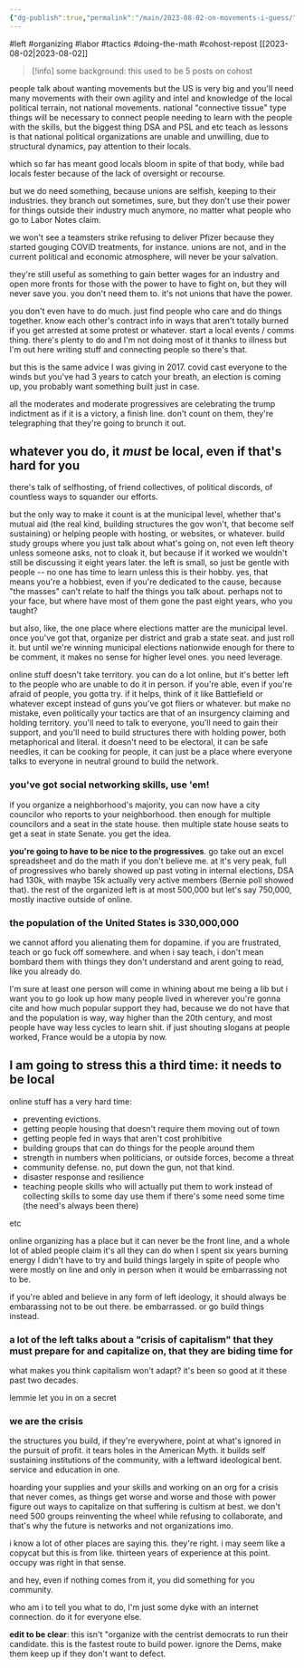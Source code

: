 ```yaml
---
{"dg-publish":true,"permalink":"/main/2023-08-02-on-movements-i-guess/","noteIcon":"","created":"2023-08-09T14:48:29.963-04:00","updated":"2023-10-06T22:49:28.930-04:00"}
---
```



#left #organizing #labor #tactics #doing-the-math #cohost-repost
[[2023-08-02\|2023-08-02]]

>[!info] some background: this used to be 5 posts on cohost

people talk about wanting movements but the US is very big and you'll need many movements with their own agility and intel and knowledge of the local political terrain, not national movements. national "connective tissue" type things will be necessary to connect people needing to learn with the people with the skills, but the biggest thing DSA and PSL and etc teach as lessons is that national political organizations are unable and unwilling, due to structural dynamics, pay attention to their locals.

which so far has meant good locals bloom in spite of that body, while bad locals fester because of the lack of oversight or recourse.

but we do need something, because unions are selfish, keeping to their industries. they branch out sometimes, sure, but they don't use their power for things outside their industry much anymore, no matter what people who go to Labor Notes claim.

we won't see a teamsters strike refusing to deliver Pfizer because they started gouging COVID treatments, for instance. unions are not, and in the current political and economic atmosphere, will never be your salvation.

they're still useful as something to gain better wages for an industry and open more fronts for those with the power to have to fight on, but they will never save you. you don't need them to. it's not unions that have the power.

you don't even have to do much. just find people who care and do things together. know each other's contract info in ways that aren't totally burned if you get arrested at some protest or whatever. start a local events / comms thing. there's plenty to do and I'm not doing most of it thanks to illness but I'm out here writing stuff and connecting people so there's that.

but this is the same advice I was giving in 2017. covid cast everyone to the winds but you've had 3 years to catch your breath, an election is coming up, you probably want something built just in case.

all the moderates and moderate progressives are celebrating the trump indictment as if it is a victory, a finish line. don't count on them, they're telegraphing that they're going to brunch it out.

## whatever you do, it *must* be local, even if that's hard for you

there's talk of selfhosting, of friend collectives, of political discords, of countless ways to squander our efforts.

but the only way to make it count is at the municipal level, whether that's mutual aid (the real kind, building structures the gov won't, that become self sustaining) or helping people with hosting, or websites, or whatever. build study groups where you just talk about what's going on, not even left theory unless someone asks, not to cloak it, but because if it worked we wouldn't still be discussing it eight years later. the left is small, so just be gentle with people -- no one has time to learn unless this is their hobby. yes, that means you're a hobbiest, even if you're dedicated to the cause, because "the masses" can't relate to half the things you talk about. perhaps not to your face, but where have most of them gone the past eight years, who you taught?

but also, like, the one place where elections matter are the municipal level. once you've got that, organize per district and grab a state seat. and just roll it. but until we're winning municipal elections nationwide enough for there to be comment, it makes no sense for higher level ones. you need leverage.

online stuff doesn't take territory. you can do a lot online, but it's better left to the people who are unable to do it in person. if you're able, even if you're afraid of people, you gotta try. if it helps, think of it like Battlefield or whatever except instead of guns you've got fliers or whatever. but make no mistake, even politically your tactics are that of an insurgency claiming and holding territory. you'll need to talk to everyone, you'll need to gain their support, and you'll need to build structures there with holding power, both metaphorical and literal. it doesn't need to be electoral, it can be safe needles, it can be cooking for people, it can just be a place where everyone talks to everyone in neutral ground to build the network.

### you've got social networking skills, use 'em!

if you organize a neighborhood's majority, you can now have a city councilor who reports to your neighborhood. then enough for multiple councilors and a seat in the state house. then multiple state house seats to get a seat in state Senate. you get the idea.

**you're going to have to be nice to the progressives**. go take out an excel spreadsheet and do the math if you don't believe me. at it's very peak, full of progressives who barely showed up past voting in internal elections, DSA had 130k, with maybe 15k actually very active members (Bernie poll showed that). the rest of the organized left is at most 500,000 but let's say 750,000, mostly inactive outside of online.

### the population of the United States is 330,000,000

we cannot afford you alienating them for dopamine. if you are frustrated, teach or go fuck off somewhere. and when i say teach, i don't mean bombard them with things they don't understand and arent going to read, like you already do.

I'm sure at least one person will come in whining about me being a lib but i want you to go look up how many people lived in wherever you're gonna cite and how much popular support they had, because we do not have that and the population is way, way higher than the 20th century, and most people have way less cycles to learn shit. if just shouting slogans at people worked, France would be a utopia by now.

## I am going to stress this a third time: it needs to be local


online stuff has a very hard time:

- preventing evictions.
- getting people housing that doesn't require them moving out of town
- getting people fed in ways that aren't cost prohibitive
- building groups that can do things for the people around them
- strength in numbers when politicians, or outside forces, become a threat
- community defense. no, put down the gun, not that kind.
- disaster response and resilience
- teaching people skills who will actually put them to work instead of collecting skills to some day use them if there's some need some time (the need's always been there)

etc

online organizing has a place but it can never be the front line, and a whole lot of abled people claim it's all they can do when I spent six years burning energy I didn't have to try and build things largely in spite of people who were mostly on line and only in person when it would be embarrassing not to be.

if you're abled and believe in any form of left ideology, it should always be embarassing not to be out there. be embarrassed. or go build things instead.

### a lot of the left talks about a "crisis of capitalism" that they must prepare for and capitalize on, that they are biding time for

what makes you think capitalism won't adapt? it's been so good at it these past two decades.

lemmie let you in on a secret

### we are the crisis

the structures you build, if they're everywhere, point at what's ignored in the pursuit of profit. it tears holes in the American Myth. it builds self sustaining institutions of the community, with a leftward ideological bent. service and education in one.

hoarding your supplies and your skills and working on an org for a crisis that never comes, as things get worse and worse and those with power figure out ways to capitalize on that suffering is cultism at best. we don't need 500 groups reinventing the wheel while refusing to collaborate, and that's why the future is networks and not organizations imo.

i know a lot of other places are saying this. they're right. i may seem like a copycat but this is from like. thirteen years of experience at this point. occupy was right in that sense.

and hey, even if nothing comes from it, you did something for you community.

who am i to tell you what to do, I'm just some dyke with an internet connection. do it for everyone else.

**edit to be clear**: this isn't "organize with the centrist democrats to run their candidate. this is the fastest route to build power. ignore the Dems, make them keep up if they don't want to defect.
